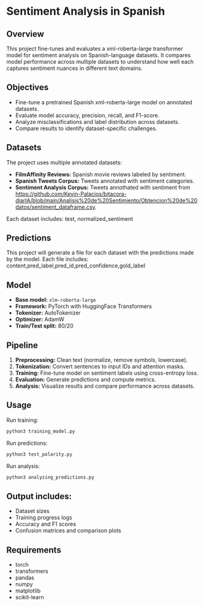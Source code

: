 # Sentiment Analysis in Spanish

## Overview
This project fine-tunes and evaluates a xml-roberta-large transformer model for sentiment analysis on Spanish-language datasets. It compares model performance across multiple datasets to understand how well each captures sentiment nuances in different text domains.

## Objectives
- Fine-tune a pretrained Spanish xml-roberta-large model on annotated datasets.  
- Evaluate model accuracy, precision, recall, and F1-score.  
- Analyze misclassifications and label distribution across datasets.  
- Compare results to identify dataset-specific challenges.

## Datasets
The project uses multiple annotated datasets:
- **FilmAffinity Reviews:** Spanish movie reviews labeled by sentiment.  
- **Spanish Tweets Corpus:** Tweets annotated with sentiment categories.  
- **Sentiment Analysis Corpus:** Tweets annothated with sentiment from https://github.com/Kevin-Palacios/bitacora-diarIA/blob/main/Analisis%20de%20Sentimiento/Obtencion%20de%20datos/sentiment_dataframe.csv.

Each dataset includes:
test, normalized_sentiment

## Predictions
This project will generate a file for each dataset with the predictions made by the model.
Each file includes:
content,pred_label,pred_id,pred_confidence,gold_label


## Model
- **Base model:** `xlm-roberta-large`  
- **Framework:** PyTorch with HuggingFace Transformers  
- **Tokenizer:** AutoTokenizer  
- **Optimizer:** AdamW  
- **Train/Test split:** 80/20  

## Pipeline
1. **Preprocessing:** Clean text (normalize, remove symbols, lowercase).  
2. **Tokenization:** Convert sentences to input IDs and attention masks.  
3. **Training:** Fine-tune model on sentiment labels using cross-entropy loss.  
4. **Evaluation:** Generate predictions and compute metrics.  
5. **Analysis:** Visualize results and compare performance across datasets.

## Usage
Run training:
```bash
python3 training_model.py
```
Run predictions:
```bash
python3 test_polarity.py
```
Run analysis:
```bash
python3 analyzing_predictions.py
```

## Output includes:
- Dataset sizes
- Training progress logs
- Accuracy and F1 scores
- Confusion matrices and comparison plots

## Requirements
- torch
- transformers
- pandas
- numpy
- matplotlib
- scikit-learn

